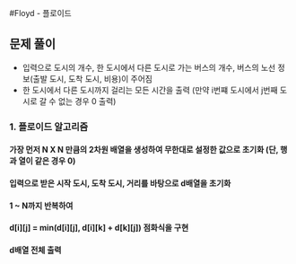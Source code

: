 #Floyd - 플로이드

## 문제 풀이
- 입력으로 도시의 개수, 한 도시에서 다른 도시로 가는 버스의 개수, 버스의 노선 정보(출발 도시, 도착 도시, 비용)이 주어짐
- 한 도시에서 다른 도시까지 걸리는 모든 시간을 출력 (만약 i번쨰 도시에서 j번째 도시로 갈 수 없는 경우 0 출력)

### 1. 플로이드 알고리즘
#### 가장 먼저 N X N 만큼의 2차원 배열을 생성하여 무한대로 설정한 값으로 초기화 (단, 행과 열이 같은 경우 0)
#### 입력으로 받은 시작 도시, 도착 도시, 거리를 바탕으로 d배열을 초기화
#### 1 ~ N까지 반복하여
#### d[i][j] = min(d[i][j], d[i][k] + d[k][j]) 점화식을 구현
#### d배열 전체 출력

